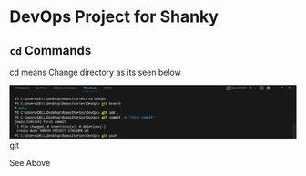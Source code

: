 # DevOps Project for Shanky

##  `cd` Commands

cd means Change directory as its seen below

![Alt text](images/Snipaste_2023-11-01_22-27-44.png)
git 


See Above


